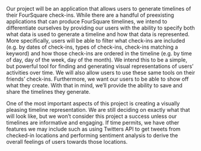 Our project will be an application that allows users to generate timelines of their FourSquare check-ins. While there are a handful of preexisting applications that can produce FourSquare timelines, we intend to differentiate ourselves by providing our users with the ability to specify both what data is used to generate a timeline and how that data is represented. More specifically, users will be able to filter what check-ins are included (e.g. by dates of check-ins, types of check-ins, check-ins matching a keyword) and how those check-ins are ordered in the timeline (e.g. by time of day, day of the week, day of the month). We intend this to be a simple, but powerful tool for finding and generating visual representations of users’ activities over time. We will also allow users to use these same tools on their friends’ check-ins. Furthermore, we want our users to be able to show off what they create. With that in mind, we’ll provide the ability to save and share the timelines they generate.

One of the most important aspects of this project is creating a visually pleasing timeline representation. We are still deciding on exactly what that will look like, but we won’t consider this project a success unless our timelines are informative and engaging. If time permits, we have other features we may include such as using Twitters API to get tweets from checked-in locations and performing sentiment analysis to derive the overall feelings of users towards those locations.
